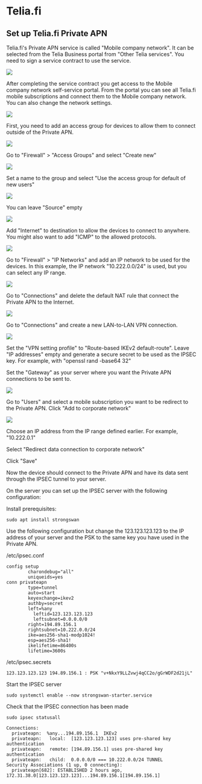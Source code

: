 # Telia.fi

## Set up Telia.fi Private APN

Telia.fi's Private APN service is called "Mobile company network". It can be selected from the Telia Business portal from "Other Telia services". You need to sign a service contract to use the service.

![](images/01.png)

After completing the service contract you get access to the Mobile company network self-service portal. From the portal you can see all Telia.fi mobile subscriptions and connect them to the Mobile company network. You can also change the network settings.

![](images/02.png)

First, you need to add an access group for devices to allow them to connect outside of the Private APN. 

![](images/03.png)

Go to "Firewall" > "Access Groups" and select "Create new"

![](images/04.png)

Set a name to the group and select "Use the access group for default of new users"

![](images/05.png)

You can leave "Source" empty

![](images/06.png)

Add "Internet" to destination to allow the devices to connect to anywhere. You might also want to add "ICMP" to the allowed protocols.

![](images/07.png)

Go to "Firewall" > "IP Networks" and add an IP network to be used for the devices. In this example, the IP network "10.222.0.0/24" is used, but you can select any IP range.

![](images/08.png)

Go to "Connections" and delete the default NAT rule that connect the Private APN to the Internet.

![](images/09.png)

Go to "Connections" and create a new LAN-to-LAN VPN connection.

![](images/10.png)

Set the "VPN setting profile" to "Route-based IKEv2 default-route". Leave "IP addresses" empty and generate a secure secret to be used as the IPSEC key. For example, with "openssl rand -base64 32"

Set the "Gateway" as your server where you want the Private APN connections to be sent to.

![](images/11.png)

Go to "Users" and select a mobile subscription you want to be redirect to the Private APN. Click "Add to corporate network"

![](images/12.png)

Choose an IP address from the IP range defined earlier. For example, "10.222.0.1"

Select "Redirect data connection to corporate network"

Click "Save"

Now the device should connect to the Private APN and have its data sent through the IPSEC tunnel to your server.

On the server you can set up the IPSEC server with the following configuration:

Install prerequisites:

```
sudo apt install strongswan
```

Use the following configuration but change the 123.123.123.123 to the IP address of your server and the PSK to the same key you have used in the Private APN.

/etc/ipsec.conf
```
config setup
        charondebug="all"
        uniqueids=yes
conn privateapn
        type=tunnel
        auto=start
        keyexchange=ikev2
        authby=secret
        left=%any
	      leftid=123.123.123.123
	      leftsubnet=0.0.0.0/0
        right=194.89.156.1
        rightsubnet=10.222.0.0/24
        ike=aes256-sha1-modp1024!
        esp=aes256-sha1!
        ikelifetime=86400s
        lifetime=3600s
```
/etc/ipsec.secrets 
```
123.123.123.123 194.89.156.1 : PSK "v+NkxY9LLZvwj4qCC2o/gGrWDF2d21jL"
```

Start the IPSEC server

```
sudo systemctl enable --now strongswan-starter.service
```

Check that the IPSEC connection has been made

```
sudo ipsec statusall
```
```
Connections:
  privateapn:  %any...194.89.156.1  IKEv2
  privateapn:   local:  [123.123.123.123] uses pre-shared key authentication
  privateapn:   remote: [194.89.156.1] uses pre-shared key authentication
  privateapn:   child:  0.0.0.0/0 === 10.222.0.0/24 TUNNEL
Security Associations (1 up, 0 connecting):
  privateapn[682]: ESTABLISHED 2 hours ago, 172.31.38.0[123.123.123.123]...194.89.156.1[194.89.156.1]
```




